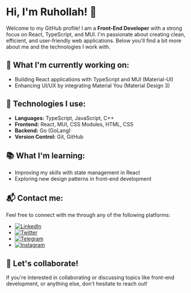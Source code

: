 # Hi, I'm Ruhollah! 👋

Welcome to my GitHub profile! I am a **Front-End Developer** with a strong focus on React, TypeScript, and MUI. I'm passionate about creating clean, efficient, and user-friendly web applications. Below you'll find a bit more about me and the technologies I work with.

## 🌱 What I'm currently working on:

- Building React applications with TypeScript and MUI (Material-UI)
- Enhancing UI/UX by integrating Material You (Material Design 3)

## 🚀 Technologies I use:

- **Languages:** TypeScript, JavaScript, C++
- **Frontend:** React, MUI, CSS Modules, HTML, CSS
- **Backend:** Go (GoLang)
- **Version Control:** Git, GitHub

## 📚 What I'm learning:

- Improving my skills with state management in React
- Exploring new design patterns in front-end development


## 📬 Contact me:

Feel free to connect with me through any of the following platforms:

- [![LinkedIn](https://img.shields.io/badge/-LinkedIn-0077B5?style=flat-square&logo=linkedin&logoColor=white)](https://www.linkedin.com/in/ruhollah-naseri/)
- [![Twitter](https://img.shields.io/badge/-Twitter-1DA1F2?style=flat-square&logo=twitter&logoColor=white)](https://twitter.com/Ruhollah_82)
- [![Telegram](https://img.shields.io/badge/-Telegram-0088CC?style=flat-square&logo=telegram&logoColor=white)](https://t.me/ruhollah_82)
- [![Instagram](https://img.shields.io/badge/-Instagram-E4405F?style=flat-square&logo=instagram&logoColor=white)](https://www.instagram.com/ruhollah_82/)

## 💬 Let's collaborate!

If you're interested in collaborating or discussing topics like front-end development, or anything else, don't hesitate to reach out!
